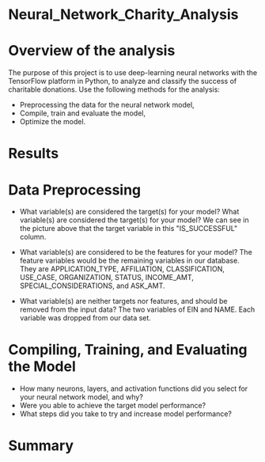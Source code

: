 # Neural_Network_Charity_Analysis

# Overview of the analysis
The purpose of this project is to use deep-learning neural networks with the TensorFlow platform in Python, to analyze and classify the success of charitable donations.
Use the following methods for the analysis:

* Preprocessing the data for the neural network model,
* Compile, train and evaluate the model,
* Optimize the model.
# Results

# Data Preprocessing
* What variable(s) are considered the target(s) for your model?
What variable(s) are considered the target(s) for your model? We can see in the picture above that the target variable in this "IS_SUCCESSFUL" column.

* What variable(s) are considered to be the features for your model?
The feature variables would be the remaining variables in our database. They are APPLICATION_TYPE, AFFILIATION, CLASSIFICATION, USE_CASE, ORGANIZATION, STATUS, INCOME_AMT, SPECIAL_CONSIDERATIONS, and ASK_AMT.

* What variable(s) are neither targets nor features, and should be removed from the input data?
The two variables of EIN and NAME. Each variable was dropped from our data set.

# Compiling, Training, and Evaluating the Model
* How many neurons, layers, and activation functions did you select for your neural network model, and why?
* Were you able to achieve the target model performance?
* What steps did you take to try and increase model performance?
# Summary
